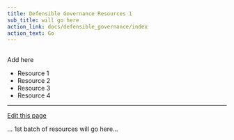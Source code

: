 ```yaml
---
title: Defensible Governance Resources 1
sub_title: will go here
action_link: docs/defensible_governance/index
action_text: Go
---
```


## 

Add here

- Resource 1
- Resource 2
- Resource 3
- Resource 4

----
[Edit this page](https://github.com/the-cyber-boardroom/cbr-custom--defensible-governance/edit/dev/cbr__defensible_governance/custom/cbr_content/en/web-site/home-page/card-1.md)

... 1st batch of resources will go here...
